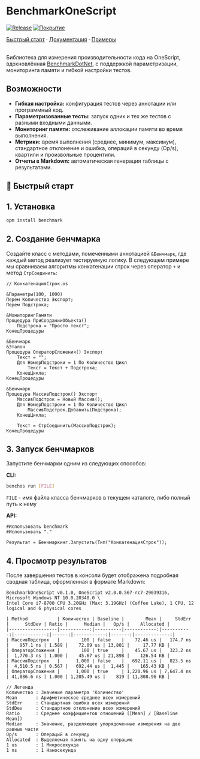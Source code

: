 
# BenchmarkOneScript

[![Release](https://img.shields.io/github/release/Stivo182/BenchmarkOneScript.svg)](https://github.com/Stivo182/BenchmarkOneScript/releases)
[![Покрытие](https://sonar.openbsl.ru/api/project_badges/measure?project=benchmark&metric=coverage&token=sqb_3054e7cdc0478fa1fc9ec12e319b76086791667e)](https://sonar.openbsl.ru/dashboard?id=benchmark)

<div>
	<a href="docs/БыстрыйСтарт.md">Быстрый старт</a>
	<span> · </span>
	<a href="docs/README.md">Документация</a>
	<span> · </span>
	<a href="samples">Примеры</a>
</div>
</br>

Библиотека для измерения производительности кода на OneScript, вдохновлённая [BenchmarkDotNet](https://github.com/dotnet/BenchmarkDotNet/), с поддержкой параметризации, мониторинга памяти и гибкой настройки тестов.


## Возможности

- **Гибкая настройка:** конфигурация тестов через аннотации или программный код.
- **Параметризованные тесты:** запуск одних и тех же тестов с разными входными данными.
- **Мониторинг памяти:** отслеживание аллокации памяти во время выполнения.
- **Метрики:** время выполнения (среднее, минимум, максимум), стандартное отклонение и ошибка, операций в секунду (Op/s), квартили и произвольные процентили.
- **Отчеты в Markdown:** автоматическая генерация таблицы с результатами.

## 🚀 Быстрый старт

## 1. Установка

```bash
opm install benchmark
```

## 2. Создание бенчмарка

Создайте класс с методами, помеченными аннотацией `&Бенчмарк`, где каждый метод реализует тестируемую логику. 
В следующем примере мы сравниваем алгоритмы конкатенации строк через оператор `+` и метод `СтрСоединить`:

```bsl
// КонкатенацияСтрок.os

&Параметры(100, 1000)
Перем Количество Экспорт;
Перем Подстрока;

&МониторингПамяти
Процедура ПриСозданииОбъекта()
	Подстрока = "Просто текст";
КонецПроцедуры

&Бенчмарк
&Эталон
Процедура ОператорСложения() Экспорт
	Текст = "";
	Для НомерПодстроки = 1 По Количество Цикл
		Текст = Текст + Подстрока;
	КонецЦикла;
КонецПроцедуры

&Бенчмарк
Процедура МассивПодстрок() Экспорт
	МассивПодстрок = Новый Массив();
	Для НомерПодстроки = 1 По Количество Цикл
		МассивПодстрок.Добавить(Подстрока);
	КонецЦикла;

	Текст = СтрСоединить(МассивПодстрок);
КонецПроцедуры
```
## 3. Запуск бенчмарков

Запустите бенчмарки одним из следующих способов:

**CLI:**

```bash
benchos run [FILE]
```

`FILE` - имя файла класса бенчмарков в текущем каталоге, либо полный путь к нему

**API:**

```bsl
#Использовать benchmark
#Использовать "."

Результат = Бенчмаркинг.Запустить(Тип("КонкатенацияСтрок"));
```

## 4. Просмотр результатов

После завершения тестов в консоли будет отображена подробная сводная таблица, оформленная в формате Markdown:

```
BenchmarkOneScript v0.1.0, OneScript v2.0.0.567-rc7-29039316, Microsoft Windows NT 10.0.20348.0 \
Intel Core i7-8700 CPU 3.20GHz (Max: 3.19GHz) (Coffee Lake), 1 CPU, 12 logical and 6 physical cores

| Method           | Количество | Baseline |        Mean |     StdErr |      StdDev | Ratio |      Median |   Op/s |    Allocated |
|------------------|-----------:|----------|------------:|-----------:|------------:|------:|------------:|-------:|-------------:|
| МассивПодстрок   |        100 | false    |    72.46 us |   174.7 ns |    957.1 ns | 1.589 |    72.09 us | 13,801 |     17.77 KB |
| ОператорСложения |        100 | true     |    45.67 us |   323.2 ns |  1,770.3 ns | 1.000 |    45.67 us | 21,898 |    126.54 KB |
| МассивПодстрок   |      1,000 | false    |   692.11 us |   823.5 ns |  4,510.5 ns | 0.567 |   692.44 us |  1,445 |    165.43 KB |
| ОператорСложения |      1,000 | true     | 1,220.96 us | 7,647.4 ns | 41,886.6 ns | 1.000 | 1,205.49 us |    819 | 11,808.96 KB |

// Легенда
Количество : Значение параметра 'Количество'
Mean       : Арифметическое среднее всех измерений
StdErr     : Стандартная ошибка всех измерений
StdDev     : Стандартное отклонение всех измерений
Ratio      : Среднее коэффициентов отношений ([Mean] / [Baseline Mean])
Median     : Значение, разделяющее упорядоченные измерения на две равные части
Op/s       : Операций в секунду
Allocated  : Выделяемая память на одну операцию
1 us       : 1 Микросекунда
1 ns       : 1 Наносекунда
```
